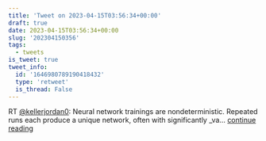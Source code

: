 ```yaml
---
title: 'Tweet on 2023-04-15T03:56:34+00:00'
draft: true
date: 2023-04-15T03:56:34+00:00
slug: '202304150356'
tags:
  - tweets
is_tweet: true
tweet_info:
  id: '1646980789190418432'
  type: 'retweet'
  is_thread: False
---
```




RT [@kellerjordan0](https://x.com/kellerjordan0): Neural network trainings are nondeterministic. Repeated runs each produce a unique network, often with significantly _va… [continue reading](https://x.com/sytelus/status/1646980789190418432)
